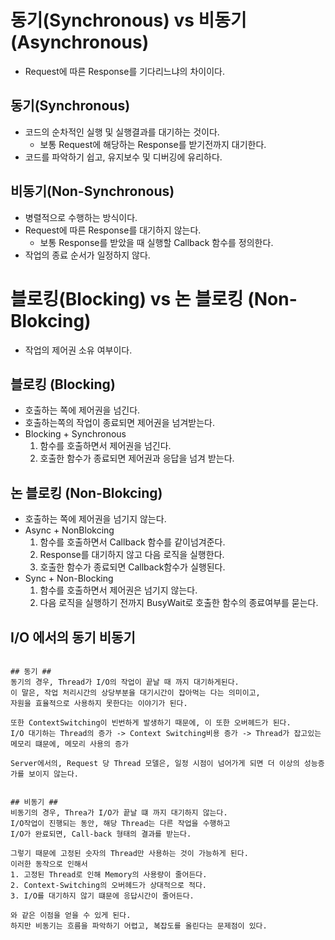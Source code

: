 # 동기(Synchronous) vs 비동기(Asynchronous)
- Request에 따른 Response를 기다리느냐의 차이이다.

## 동기(Synchronous)
- 코드의 순차적인 실행 및 실행결과를 대기하는 것이다.
  - 보통 Request에 해당하는 Response를 받기전까지 대기한다.
- 코드를 파악하기 쉽고, 유지보수 및 디버깅에 유리하다.


## 비동기(Non-Synchronous)
- 병렬적으로 수행하는 방식이다.
- Request에 따른 Response를 대기하지 않는다.
  - 보통 Response를 받았을 때 실행할 Callback 함수를 정의한다.
- 작업의 종료 순서가 일정하지 않다.

# 블로킹(Blocking) vs 논 블로킹 (Non-Blokcing)
- 작업의 제어권 소유 여부이다.

## 블로킹 (Blocking)
- 호출하는 쪽에 제어권을 넘긴다.
- 호출하는쪽의 작업이 종료되면 제어권을 넘겨받는다.
- Blocking + Synchronous
  1. 함수를 호출하면서 제어권을 넘긴다. 
  2. 호출한 함수가 종료되면 제어권과 응답을 넘겨 받는다. 

## 논 블로킹 (Non-Blokcing)
- 호출하는 쪽에 제어권을 넘기지 않는다.
- Async + NonBlokcing
  1. 함수를 호출하면서 Callback 함수를 같이넘겨준다.
  2. Response를 대기하지 않고 다음 로직을 실행한다.
  3. 호출한 함수가 종료되면 Callback함수가 실행된다.
- Sync + Non-Blocking
  1. 함수를 호출하면서 제어권은 넘기지 않는다.
  2. 다음 로직을 실행하기 전까지 BusyWait로 호출한 함수의 종료여부를 묻는다.


## I/O 에서의 동기 비동기
```

## 동기 ##
동기의 경우, Thread가 I/O의 작업이 끝날 때 까지 대기하게된다.
이 말은, 작업 처리시간의 상당부분을 대기시간이 잡아먹는 다는 의미이고,
자원을 효율적으로 사용하지 못한다는 이야기가 된다.

또한 ContextSwitching이 빈번하게 발생하기 때문에, 이 또한 오버헤드가 된다.
I/O 대기하는 Thread의 증가 -> Context Switching비용 증가 -> Thread가 잡고있는 메모리 떄문에, 메모리 사용의 증가

Server에서의, Request 당 Thread 모델은, 일정 시점이 넘어가게 되면 더 이상의 성능증가를 보이지 않는다.


## 비동기 ##
비동기의 경우, Threa가 I/O가 끝날 떄 까지 대기하지 않는다.
I/O작업이 진행되는 동안, 해당 Thread는 다른 작업을 수행하고
I/O가 완료되면, Call-back 형태의 결과를 받는다.

그렇기 때문에 고정된 숫자의 Thread만 사용하는 것이 가능하게 된다.
이러한 동작으로 인해서
1. 고정된 Thread로 인해 Memory의 사용량이 줄어든다.
2. Context-Switching의 오버헤드가 상대적으로 적다.
3. I/O를 대기하지 않기 떄문에 응답시간이 줄어든다.

와 같은 이점을 얻을 수 있게 된다.
하지만 비동기는 흐름을 파악하기 어렵고, 복잡도를 올린다는 문제점이 있다.
```